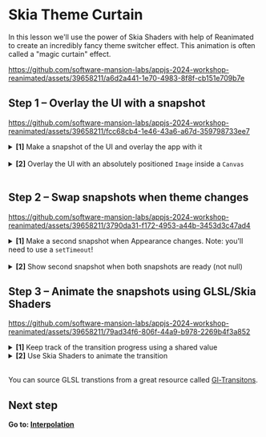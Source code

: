 # Skia Theme Curtain

In this lesson we'll use the power of Skia Shaders with help of Reanimated to create an incredibly fancy theme switcher effect. This animation is often called a "magic curtain" effect.


https://github.com/software-mansion-labs/appjs-2024-workshop-reanimated/assets/39658211/a6d2a441-1e70-4983-8f8f-cb151e709b7e

## Step 1 – Overlay the UI with a snapshot 

https://github.com/software-mansion-labs/appjs-2024-workshop-reanimated/assets/39658211/fcc68cb4-1e46-43a6-a67d-359798733ee7



<details>
<summary>
  <b>[1]</b> Make a snapshot of the UI and overlay the app with it
</summary>

<br/>

<details>
<summary>
Define a ref and attach it to the <code>ScrollView</code>
</summary>

```jsx
import { useRef } from 'react-native-reanimated';

function App() {
  const ref = useRef<ScrollView>(null);
  // ...

  return (
    {/* */}
    <ScrollView ref={ref}>
    {/* */}
    </ScrollView>
  )
}
```
</details>

<details>
<summary>
Make a snapshot using <code>makeImageFromView</code> function and store it in state
</summary>

```jsx
import { useState } from 'react';
import { makeImageFromView, type SkImage } from "@shopify/react-native-skia";

function App() {
  // ...
  const [firstSnapshot, setFirstSnapshot] = useState<SkImage | null>(null);

  const changeTheme = async () => {
    const snapshot = await makeImageFromView(ref);
    setFirstSnapshot(snapshot);
    // ...
  };
}
```
</details>

</details>

<br/>

<details>
<summary>
<b>[2]</b> Overlay the UI with an absolutely positioned <code>Image</code> inside a <code>Canvas</code>
</summary>


```jsx
import { Canvas, Image } from "@shopify/react-native-skia";
import { Dimensions } from 'react-native';

const { width, height } = Dimensions.get("window");
function App() {
  // ...
  return (
    <View style={styles.fill}>
      {firstSnapshot && (
        <Canvas style={styles.overlay}>
          <Image
            image={firstSnapshot}
            fit="cover"
            width={width}
            height={height}
          />
        </Canvas>
      )}
      <ScrollView>
        {/* */}
  )
}
      
```
</details>

<br/>




## Step 2 – Swap snapshots when theme changes



https://github.com/software-mansion-labs/appjs-2024-workshop-reanimated/assets/39658211/3790da31-f172-4953-a44b-3453d3c47ad4

<details>
<summary>
  <b>[1]</b> Make a second snapshot when Appearance changes. Note: you'll need to use a <code>setTimeout</code>!
</summary>

```jsx
import { useState } from 'react';
import { makeImageFromView, type SkImage } from "@shopify/react-native-skia";

function App() {
  const [secondSnapshot, setSecondSnapshot] = useState<SkImage | null>(null);

  useEffect(() => {
    const listener = Appearance.addChangeListener(() => {
      setTimeout(async () => {
        const snapshot = await makeImageFromView(ref);
        setSecondSnapshot(snapshot);
      }, 30);
    });
    // cleanup ...
  }, []);

  // ...
}

```

</details>
<br/>

<details>
<summary>
<b>[2]</b> Show second snapshot when both snapshots are ready (not null)
</summary>

```jsx
import { Canvas, Image } from "@shopify/react-native-skia";
const { width, height } = Dimensions.get("window");

function App() {
  // ...
  const isTransitioning = firstSnapshot !== null && secondSnapshot !== null;
  if (isTransitioning) {
    return (
      <View style={styles.fill}>
        <Canvas style={{ height: height }}>
          <Image
            image={secondSnapshot}
            fit="cover"
            width={width}
            height={height}
          />
        </Canvas>
        <StatusBar translucent />
      </View>
    );
  }

  return (
    // ...
  )
}
```

</details>


## Step 3 – Animate the snapshots using GLSL/Skia Shaders

https://github.com/software-mansion-labs/appjs-2024-workshop-reanimated/assets/39658211/79ad34f6-806f-44a9-b978-2269b4f3a852

<details>
<summary>
  <b>[1]</b> Keep track of the transition progress using a shared value
</summary>

<br/>
<details>
<summary>
Define a <code>progress</code> shared value initialized with <code>0</code>
</summary>

```jsx
import { useSharedValue } from 'react-native-reanimated';

function App() {
  const progress = useSharedValue(0)
  // ...
}
```
</details>

<details>
<summary>Update the progress shared value after the second snapshot. Use <code>withTiming</code> animation. Set timing duration to <code>TRANSITION_DURATION</code> </summary>

```jsx
  const listener = Appearance.addChangeListener(() => {
    setTimeout(async () => {
      // ...
      progress.value = withTiming(
        1,
        { duration: TRANSITION_DURATION }
      );
      // ...
```

</details>


<details>
<summary>
Clean up the stored snapshots on animation finish. Hint: use 3rd argument of <code>withTiming</code> and calls to <code>runOnJS</code>.
</summary>


```jsx
  progress.value = withTiming(
    1,
    { duration: TRANSITION_DURATION },
    () => {
      runOnJS(setFirstSnapshot)(null);
      runOnJS(setSecondSnapshot)(null);
    },
  );
```

</details>

<details>
<summary>
(Optional) Debug the progress shared value using the <code>useDerivedValue</code> hook
</summary>
Using <code>useDerivedValue</code> reacts to the changes of a shared value allowing printing the current value to the console.

```jsx
useDerivedValue(() => {
  console.log(progress.value);
})
```

</details>

</details>

<details>
<summary>
<b>[2]</b> Use Skia Shaders to animate the transition
</summary>

<br/>

<details>
<summary>
Use <code>ImageShader</code> components wrapped a <code>Shader</code> when transitioning
</summary>

```jsx
import { Canvas, Fill, ImageShader, Shader } from "@shopify/react-native-skia";

function App () {
  // ...
  if (isTransitioning) {
    return (
      <View style={styles.fill}>
        <Canvas style={{ height: height }}>
          <Fill>
            <Shader>
              <ImageShader
                image={firstSnapshot}
                fit="cover"
                width={width}
                height={height}
              />
              <ImageShader
                image={secondSnapshot}
                fit="cover"
                width={width}
                height={height}
              />
            </Shader>
          </Fill>
        </Canvas>
        <StatusBar translucent />
      </View>
    );
  }

  return (
    // ...
  )
}

```

</details>

<details>
<summary>Define <code>progress</code> and <code>resolution</code> shader uniforms based on the <code>progress</code> shared value using <code>useDerivedValue</code> and pass it to the <code>Shader</code>.</summary>

<br/>

Uniforms control the shader behavior.

```jsx
import { useDerivedValue } from 'react-native-reanimated';

function App() {
  // ...
  const uniforms = useDerivedValue(() => {
    return {
      progress: progress.value,
      resolution: [width, height], // from Dimensions.get("window")
    };
  });
  // ...

  <Shader uniforms={uniforms}>
}
```

</details>


<details>
<summary>
Based on the <code>colorScheme</code> pass conditionally the <code>warpUp</code> and <code>warpDown</code> glsl transtions as the <code>source</code> prop to the <code>Shader</code> component. You'll need to wrap the transitions with the <code>transition</code> function imported from <code>"@/lib/shader"</code>.
</summary>

```jsx
<Shader
  source={transition(colorScheme === "light" ? warpUp : warpDown)}
  uniforms={uniforms}
>
```
</details>

</details>

<br/>

You can source GLSL transtions from a great resource called [Gl-Transitons](https://gl-transitions.com/gallery). 

## Next step

**Go to: [Interpolation](../Interpolation/)**
